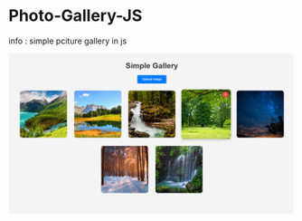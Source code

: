 # Photo-Gallery-JS
info : simple pciture gallery in js

![photo-galley](https://github.com/EbrahimVatankhah/photo-gallery-JS/blob/main/s-gallery-js.png?raw=true)
